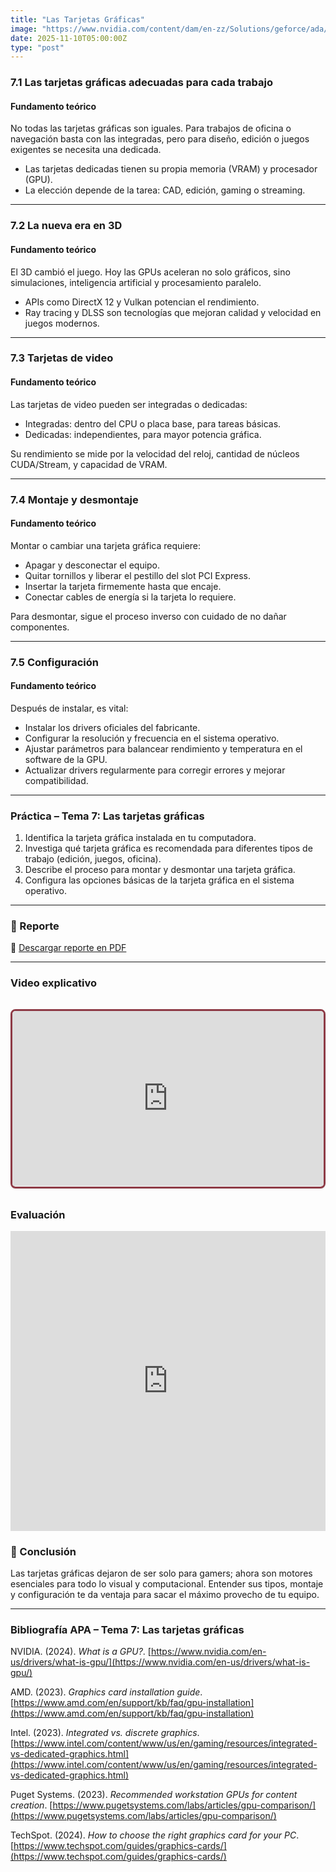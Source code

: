 ```yaml
---
title: "Las Tarjetas Gráficas"
image: "https://www.nvidia.com/content/dam/en-zz/Solutions/geforce/ada/rtx-4090/geforce-ada-4090-web-og-1200x630.jpg"
date: 2025-11-10T05:00:00Z
type: "post"
---
```

### 7.1 Las tarjetas gráficas adecuadas para cada trabajo

#### Fundamento teórico
No todas las tarjetas gráficas son iguales. Para trabajos de oficina o navegación basta con las integradas, pero para diseño, edición o juegos exigentes se necesita una dedicada.  
- Las tarjetas dedicadas tienen su propia memoria (VRAM) y procesador (GPU).  
- La elección depende de la tarea: CAD, edición, gaming o streaming.

---

### 7.2 La nueva era en 3D

#### Fundamento teórico
El 3D cambió el juego. Hoy las GPUs aceleran no solo gráficos, sino simulaciones, inteligencia artificial y procesamiento paralelo.  
- APIs como DirectX 12 y Vulkan potencian el rendimiento.  
- Ray tracing y DLSS son tecnologías que mejoran calidad y velocidad en juegos modernos.

---

### 7.3 Tarjetas de video

#### Fundamento teórico
Las tarjetas de video pueden ser integradas o dedicadas:  
- Integradas: dentro del CPU o placa base, para tareas básicas.  
- Dedicadas: independientes, para mayor potencia gráfica.

Su rendimiento se mide por la velocidad del reloj, cantidad de núcleos CUDA/Stream, y capacidad de VRAM.

---

### 7.4 Montaje y desmontaje

#### Fundamento teórico
Montar o cambiar una tarjeta gráfica requiere:  
- Apagar y desconectar el equipo.  
- Quitar tornillos y liberar el pestillo del slot PCI Express.  
- Insertar la tarjeta firmemente hasta que encaje.  
- Conectar cables de energía si la tarjeta lo requiere.

Para desmontar, sigue el proceso inverso con cuidado de no dañar componentes.

---

### 7.5 Configuración

#### Fundamento teórico
Después de instalar, es vital:  
- Instalar los drivers oficiales del fabricante.  
- Configurar la resolución y frecuencia en el sistema operativo.  
- Ajustar parámetros para balancear rendimiento y temperatura en el software de la GPU.  
- Actualizar drivers regularmente para corregir errores y mejorar compatibilidad.

---

### Práctica – Tema 7: Las tarjetas gráficas

1. Identifica la tarjeta gráfica instalada en tu computadora.
2. Investiga qué tarjeta gráfica es recomendada para diferentes tipos de trabajo (edición, juegos, oficina).
3. Describe el proceso para montar y desmontar una tarjeta gráfica.
4. Configura las opciones básicas de la tarjeta gráfica en el sistema operativo.

---

### 📄 Reporte

📎 [Descargar reporte en PDF](./reportes/actualizar_equipo.pdf)

---

### Video explicativo
<div class="video-wrapper">
  <div class="video-container">
    <iframe
      src="https://www.youtube.com/embed/_amKugIhx74"
      frameborder="0"
      allow="accelerometer; autoplay; clipboard-write; encrypted-media; gyroscope; picture-in-picture"
      allowfullscreen
    ></iframe>
  </div>
</div>

<style>
  .video-wrapper {
    max-width: 800px;
    margin: 2rem auto;
    border: 3px solid #8e3b46; 
    border-radius: 0.5rem; 
    overflow: hidden;
    box-shadow: 0 1px 3px rgba(0,0,0,0.1); /* Sombra suave */
  }

  .video-container {
    position: relative;
    padding-bottom: 56.25%; /* Relación 16:9 */
    height: 0;
    overflow: hidden;
  }

  .video-container iframe {
    position: absolute;
    top: 0;
    left: 0;
    width: 100%;
    height: 100%;
  }
</style>


### Evaluación
<iframe width="640px" height="480px" src="https://forms.office.com/Pages/ResponsePage.aspx?id=gsNAcvN36kKVdjcJfbNi0FCkw5CfzlBNhis-3McxiZlUQ1A5WE9GWVVQV0hGSFQ4TVpMSlBWMTRCVC4u&embed=true" frameborder="0" marginwidth="0" marginheight="0" style="border: none; max-width:100%; max-height:100vh" allowfullscreen webkitallowfullscreen mozallowfullscreen msallowfullscreen> </iframe>

### 🧾 Conclusión

Las tarjetas gráficas dejaron de ser solo para gamers; ahora son motores esenciales para todo lo visual y computacional. Entender sus tipos, montaje y configuración te da ventaja para sacar el máximo provecho de tu equipo.

---

### **Bibliografía APA – Tema 7: Las tarjetas gráficas**

NVIDIA. (2024). *What is a GPU?*. [https://www.nvidia.com/en-us/drivers/what-is-gpu/](https://www.nvidia.com/en-us/drivers/what-is-gpu/)

AMD. (2023). *Graphics card installation guide*. [https://www.amd.com/en/support/kb/faq/gpu-installation](https://www.amd.com/en/support/kb/faq/gpu-installation)

Intel. (2023). *Integrated vs. discrete graphics*. [https://www.intel.com/content/www/us/en/gaming/resources/integrated-vs-dedicated-graphics.html](https://www.intel.com/content/www/us/en/gaming/resources/integrated-vs-dedicated-graphics.html)

Puget Systems. (2023). *Recommended workstation GPUs for content creation*. [https://www.pugetsystems.com/labs/articles/gpu-comparison/](https://www.pugetsystems.com/labs/articles/gpu-comparison/)

TechSpot. (2024). *How to choose the right graphics card for your PC*. [https://www.techspot.com/guides/graphics-cards/](https://www.techspot.com/guides/graphics-cards/)

